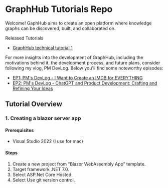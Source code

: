 # GraphHub Tutorials Repo

Welcome! GaphHub aims to create an open platform where knowledge graphs can be discovered, built, and collaborated on.

Released Tutorials
- [GraphHub technical tutorial 1](https://youtu.be/JJBO2r0F1Ug)

For more insights into the development of GraphHub, including the motivations behind it, the development process, and future plans, consider following my vlog, PM DevLog. Below you'll find some noteworthy episodes:

- [EP1: PM's DevLog - I Want to Create an IMDB for EVERYTHING](https://youtu.be/JJBO2r0F1Ug)
- [EP2: PM's DevLog - ChatGPT and Product Development: Crafting and Refining Your Ideas](https://youtu.be/9syv7UbiXDU)

## Tutorial Overview

### 1. Creating a blazor server app
#### Prerequisites 
- Visual Studio 2022 (I use for mac)

#### Steps 
1. Create a new project from “Blazor WebAssembly App” template.
2. Target framework .NET 7.0.
3. Select ASP.Net Core Hosted.
4. Select Use git version control.
